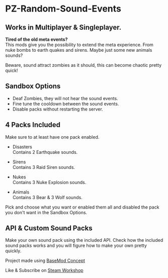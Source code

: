 # PZ-Random-Sound-Events

## Works in Multiplayer & Singleplayer.

**Tired of the old meta events?**  
This mods give you the possibility to extend the meta experience.
From nuke bombs to earth quakes and sirens.
Maybe just some new animals sounds?

Beware, sound attract zombies as it should, this can become chaotic pretty quick!

## Sandbox Options
- Deaf Zombies, they will not hear the sound events.
- Fine tune the cooldown between the sound events.
- Disable packs without restarting the server.

## 4 Packs Included
Make sure to at least have one pack enabled.

- Disasters  
  Contains 2 Earthquake sounds.

- Sirens  
  Contains 3 Raid Siren sounds.

- Nukes  
  Contains 3 Nuke Explosion sounds.

- Animals  
  Contains 3 Bear & 3 Wolf sounds.

Pick and choose what you want or enabled them all and disabled the pack you don't want in the Sandbox Options.

## API & Custom Sound Packs
Make your own sound pack using the included API.
Check how the included sound packs works and you will figure how to make your own pretty quickly.

Project made using [BaseMod Concept](https://github.com/Konijima/Project-Zomboid-BaseMod-Concept)

Like & Subscribe on [Steam Workshop](https://steamcommunity.com/sharedfiles/filedetails/?id=2834231099) 